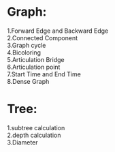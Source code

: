 

# Graph:
  1.Forward Edge and Backward Edge<br/>
  2.Connected Component<br/>
  3.Graph cycle<br/>
  4.Bicoloring <br/>
  5.Articulation Bridge<br/>
  6.Articulation point<br/>
  7.Start Time and End Time<br/>
  8.Dense Graph
 
# Tree:
  1.subtree calculation<br/>
  2.depth calculation<br/>
  3.Diameter
  
